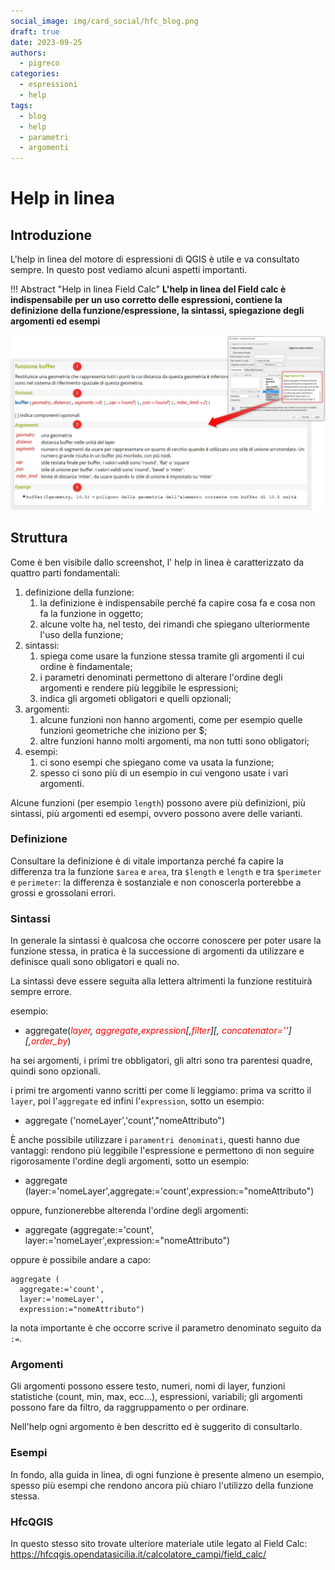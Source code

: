 ```yaml
---
social_image: img/card_social/hfc_blog.png
draft: true
date: 2023-09-25
authors:
  - pigreco
categories:
  - espressioni
  - help
tags:
  - blog
  - help
  - parametri
  - argomenti
---
```


# Help in linea

## Introduzione

L'help in linea del motore di espressioni di QGIS è utile e va consultato sempre. In questo post vediamo alcuni aspetti importanti.

!!! Abstract "Help in linea Field Calc"
    **L'help in linea del Field calc è indispensabile per un uso corretto delle espressioni, contiene la definizione della funzione/espressione, la sintassi, spiegazione degli argomenti ed esempi**

<!-- more -->

[![](./img_01.png)](./img_01.png)

## Struttura

Come è ben visibile dallo screenshot, l' help in linea è caratterizzato da quattro parti fondamentali:
1. definizione della funzione:
   1. la definizione è indispensabile perché fa capire cosa fa e cosa non fa la funzione in oggetto;
   2. alcune volte ha, nel testo, dei rimandi che spiegano ulteriormente l'uso della funzione;
2. sintassi:
   1. spiega come usare la funzione stessa tramite gli argomenti il cui ordine è findamentale;
   2. i parametri denominati permettono di alterare l'ordine degli argomenti e rendere più leggibile le espressioni;
   3. indica gli argometi obligatori e quelli opzionali;
3. argomenti:
   1. alcune funzioni non hanno argomenti, come per esempio quelle funzioni geometriche che iniziono per $;
   2. altre funzioni hanno molti argomenti, ma non tutti sono obligatori;
4. esempi:
   1. ci sono esempi che spiegano come va usata la funzione;
   2. spesso ci sono più di un esempio in cui vengono usate i vari argomenti.

Alcune funzioni (per esempio `length`) possono avere più definizioni, più sintassi, più argomenti ed esempi, ovvero possono avere delle varianti.

### Definizione

Consultare la definizione è di vitale importanza perché fa capire la differenza tra la funzione `$area` e `area`, tra `$length` e `length` e tra `$perimeter` e `perimeter`: la differenza è sostanziale e non conoscerla porterebbe a grossi e grossolani errori.

### Sintassi

In generale la sintassi è qualcosa che occorre conoscere per poter usare la funzione stessa, in pratica è la successione di argomenti da utilizzare e definisce quali sono obligatori e quali no.

La sintassi deve essere seguita alla lettera altrimenti la funzione restituirà sempre errore.

esempio:

- aggregate(*<span style="color:red;">layer</span>, <span style="color:red;">aggregate</span>,<span style="color:red;">expression</span>[,<span style="color:red;">filter</span>][, <span style="color:red;">concatenator=''</span>][,_<span style="color:red;">order_by</span>_*)

ha sei argomenti, i primi tre obbligatori, gli altri sono tra parentesi quadre, quindi sono opzionali.

i primi tre argomenti vanno scritti per come li leggiamo: prima va scritto il `layer`, poi l'`aggregate` ed infini l'`expression`, sotto un esempio:

- aggregate ('nomeLayer','count',"nomeAttributo")

È anche possibile utilizzare i `paramentri denominati`, questi hanno due vantaggi: rendono più leggibile l'espressione e permettono di non seguire rigorosamente l'ordine degli argomenti, sotto un esempio:

- aggregate (layer:='nomeLayer',aggregate:='count',expression:="nomeAttributo")

oppure, funzionerebbe alterenda l'ordine degli argomenti:

- aggregate (aggregate:='count', layer:='nomeLayer',expression:="nomeAttributo")

oppure è possibile andare a capo:

```
aggregate (
  aggregate:='count',
  layer:='nomeLayer',
  expression:="nomeAttributo")
```
la nota importante è che occorre scrive il parametro denominato seguito da `:=`.

### Argomenti

Gli argomenti possono essere testo, numeri, nomi di layer, funzioni statistiche (count, min, max, ecc...), espressioni, variabili; gli argomenti possono fare da filtro, da raggruppamento o per ordinare.

Nell'help ogni argomento è ben descritto ed è suggerito di consultarlo.

### Esempi

In fondo, alla guida in linea, di ogni funzione è presente almeno un esempio, spesso più esempi che rendono ancora più chiaro l'utilizzo della funzione stessa.

### HfcQGIS

In questo stesso sito trovate ulteriore materiale utile legato al Field Calc: https://hfcqgis.opendatasicilia.it/calcolatore_campi/field_calc/
